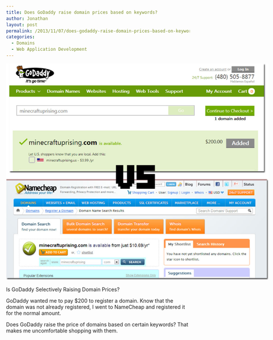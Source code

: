 ```yaml
---
title: Does GoDaddy raise domain prices based on keywords?
author: Jonathan
layout: post
permalink: /2013/11/07/does-godaddy-raise-domain-prices-based-on-keywords/
categories:
  - Domains
  - Web Application Development
---
```

<div id="attachment_347" class="wp-caption aligncenter" style="width: 730px">
  <a href="/images/posts/2013/11/godaddy-is-terrible.jpg"><img class=" wp-image-347 " alt="Is GoDaddy Selectively Raising Domain Prices?" src="/images/posts/2013/11/godaddy-is-terrible-1024x844.jpg" width="720" height="593" /></a><p class="wp-caption-text">
    Is GoDaddy Selectively Raising Domain Prices?
  </p>
</div>

GoDaddy wanted me to pay $200 to register a domain. Know that the domain was not already registered, I went to NameCheap and registered it for the normal amount.

Does GoDaddy raise the price of domains based on certain keywords? That makes me uncomfortable shopping with them.
